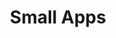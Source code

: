 ---
enabled: true
title: "Small Apps"
description: "Landing Page Theme"
image_webp: images/templates/smallapps.webp
image: images/templates/smallapps.jpg
link: "https://smallapps.tristangoetz.me"

---